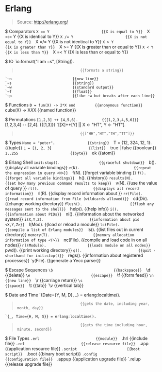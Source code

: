 # Erlang

> Source: http://erlang.org/

$ Comparators
    `X == Y                        {{X is equal to Y}} 
    `X =:= Y                       {{X is identical to Y}} 
    `X /= Y                        {{X is not equal to Y}} 
    `X =/= Y                       {{X is not identical to Y}} 
    `X > Y                         {{X is greater than Y}} 
    `X >= Y                        {{X is greater than or equal to Y}} 
    `X < Y                         {{X is less than Y}} 
    `X =< Y                        {{X is less than or equal to Y}} 

$ IO
    `io:format("I am ~s", [String]).
>                                  {{formats a string}} 
    `~n                            {{new line}} 
    `~s                            {{string}} 
    `~w                            {{standard output}} 
    `~f                            {{float}} 
    `~p                            {{like ~w but breaks after each line}} 

$ Functions
    `D = fun(X) -> 2*X end         {{anonymous function}} 
    `cube(X) -> X*X*X              {{named function}} 

$ Permutations
    `[1,2,3] ++ [4,5,6].           {{[1,2,3,4,5,6]}} 
    `[1,2,3,4] -- [2,4].           {{[1,3]}} 
    `[[X]++[Y] || X <- "HT", Y <- "HT"].
>                                  {{["HH","HT","TH","TT"]}} 

$ Types
    `Name = "peter".               {{string}} 
    `T = {12, 324, 12, 1}.         {{tuple}} 
    `L = [1, 2, 3]                 {{list}} 
    `true | false                  {{boolean}} 
    `1..255                        {{byte}} 
    `ok                            {{atom}} 

$ Erlang Shell
    `init:stop().                  {{graceful shutdown}} 
    `b().                          {{display all variable bindings}} 
    `e(N).                         {{repeat the expression in query <N>}} 
    `f(N).                         {{forget variable binding <N>}} 
    `f().                          {{forget all variable bindings}} 
    `h().                          {{history}} 
    `results(N).                   {{set how many previous command results to keep}} 
    `v(N).                         {{use the value of query <N>}} 
    `rl().                         {{displays all record information}} 
    `rl(R).                        {{display record information about <R>}} 
    `rr(File).                     {{read record information from File (wildcards allowed)}} 
    `cd(Dir).                      {{change working directory}} 
    `flush().                      {{flush any messages sent to the shell}} 
    `help().                       {{help info}} 
    `i().                          {{information about PIDs}} 
    `ni().                         {{information about the networked system}} 
    `i(X,Y,Z).                     {{information about pid <X,Y,Z>}} 
    `l(Mod).                       {{load or reload a module}} 
    `lc(File).                     {{compile a list of Erlang modules}} 
    `ls().                         {{list files out in current directory}} 
    `memory(T).                    {{memory allocation information of type <T>}} 
    `nc(File).                     {{compile and load code in <File> on all nodes}} 
    `nl(Module).                   {{loads module on all nodes}} 
    `pwd().                        {{print working directory}} 
    `q().                          {{quit - shorthand for init:stop()}} 
    `regs().                       {{information about registered processes}} 
    `y(File).                      {{generate a Yecc parser}} 

$ Escape Sequences
    `\b                            {{backspace}} 
    `\d                            {{delete}} 
    `\e                            {{escape}} 
    `\f                            {{form feed}} 
    `\n                            {{new line}} 
    `\r                            {{carriage return}} 
    `\s                            {{space}} 
    `\t                            {{tab}} 
    `\v                            {{vertical tab}} 

$ Date and Time
    `{Date={Y, M, D}, _} = erlang:localtime().
>                                  {{gets the date, including year, month, day}} 
    `{_, Time={H, M, S}} = erlang:localtime().
>                                  {{gets the time including hour, minute, second}} 

$ File Types
    `.erl                          {{module}} 
    `.hrl                          {{include file}} 
    `.rel                          {{release resource file}} 
    `.app                          {{application resource file}} 
    `.script                       {{boot script}} 
    `.boot                         {{binary boot script}} 
    `.config                       {{configuration file}} 
    `.appup                        {{application upgrade file}} 
    `.relup                        {{release upgrade file}} 

